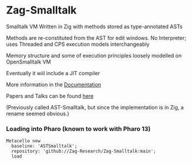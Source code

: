 # Zag-Smalltalk

Smalltalk VM Written in Zig with methods stored as type-annotated ASTs

Methods are re-constituted from the AST for edit windows. 
No Interpreter; uses Threaded and CPS execution models interchangeably 

Memory structure and some of execution principles loosely modelled on OpenSmalltalk VM <br>

Eventually it wiil include a JIT compiler

More information in the [Documentation](Documentation) 

Papers and Talks can be found [here](Documentation/papers)

(Previously called AST-Smalltalk, but since the implementation is in Zig, a rename seemed obvious.)

### Loading into Pharo (known to work with Pharo 13)
```smalltalk
Metacello new
  baseline: 'ASTSmalltalk';
  repository: 'github://Zag-Research/Zag-Smalltalk:main';
  load
```
